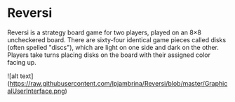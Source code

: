 # Reversi

Reversi is a strategy board game for two players, played on an 8×8 uncheckered board. There are sixty-four identical game pieces called disks (often spelled "discs"), which are light on one side and dark on the other. Players take turns placing disks on the board with their assigned color facing up.

![alt text] (https://raw.githubusercontent.com/lpjambrina/Reversi/blob/master/GraphicalUserInterface.png)

